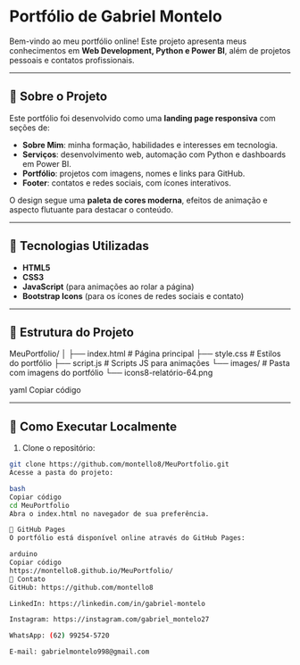 # Portfólio de Gabriel Montelo

Bem-vindo ao meu portfólio online! Este projeto apresenta meus conhecimentos em **Web Development, Python e Power BI**, além de projetos pessoais e contatos profissionais.

---

## 🔹 Sobre o Projeto

Este portfólio foi desenvolvido como uma **landing page responsiva** com seções de:

- **Sobre Mim**: minha formação, habilidades e interesses em tecnologia.  
- **Serviços**: desenvolvimento web, automação com Python e dashboards em Power BI.  
- **Portfólio**: projetos com imagens, nomes e links para GitHub.  
- **Footer**: contatos e redes sociais, com ícones interativos.

O design segue uma **paleta de cores moderna**, efeitos de animação e aspecto flutuante para destacar o conteúdo.

---

## 🔹 Tecnologias Utilizadas

- **HTML5**  
- **CSS3**  
- **JavaScript** (para animações ao rolar a página)  
- **Bootstrap Icons** (para os ícones de redes sociais e contato)  

---

## 🔹 Estrutura do Projeto

MeuPortfolio/
│
├── index.html # Página principal
├── style.css # Estilos do portfólio
├── script.js # Scripts JS para animações
└── images/ # Pasta com imagens do portfólio
└── icons8-relatório-64.png

yaml
Copiar código

---

## 🔹 Como Executar Localmente

1. Clone o repositório:
```bash
git clone https://github.com/montello8/MeuPortfolio.git
Acesse a pasta do projeto:

bash
Copiar código
cd MeuPortfolio
Abra o index.html no navegador de sua preferência.

🔹 GitHub Pages
O portfólio está disponível online através do GitHub Pages:

arduino
Copiar código
https://montello8.github.io/MeuPortfolio/
🔹 Contato
GitHub: https://github.com/montello8

LinkedIn: https://linkedin.com/in/gabriel-montelo

Instagram: https://instagram.com/gabriel_montelo27  

WhatsApp: (62) 99254-5720

E-mail: gabrielmontelo998@gmail.com
